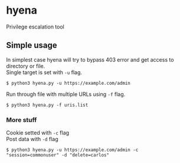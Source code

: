 # hyena
Privilege escalation tool 

## Simple usage
In simplest case hyena will try to bypass 403 error and get access to directory or file.  
Single target is set with `-u` flag.
```
$ python3 hyena.py -u https://example.com/admin
```

Run through file with multiple URLs using `-f` flag.
```
$ python3 hyena.py -f uris.list
```

### More stuff
Cookie setted with `-c` flag  
Post data with `-d` flag

```
$ python3 hyena.py -u https://example.com/admin -c "session=commonuser" -d "delete=carlos"
```

